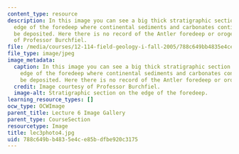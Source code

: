 ```yaml
---
content_type: resource
description: In this image you can see a big thick stratigraphic section on the eastern
  edge of the foredeep where continental sediments and carbonates continued to do
  be deposited. Here there is no record of the Antler foredeep or orogeny. Image courtesy
  of Professor Burchfiel.
file: /media/courses/12-114-field-geology-i-fall-2005/788c649bb4835e4ce85bdfbe920c3175_lec3photo4.jpg
file_type: image/jpeg
image_metadata:
  caption: In this image you can see a big thick stratigraphic section on the eastern
    edge of the foredeep where continental sediments and carbonates continued to do
    be deposited. Here there is no record of the Antler foredeep or orogeny.
  credit: Image courtesy of Professor Burchfiel.
  image-alt: Stratigraphic section on the edge of the foredeep.
learning_resource_types: []
ocw_type: OCWImage
parent_title: Lecture 6 Image Gallery
parent_type: CourseSection
resourcetype: Image
title: lec3photo4.jpg
uid: 788c649b-b483-5e4c-e85b-dfbe920c3175
---
```

